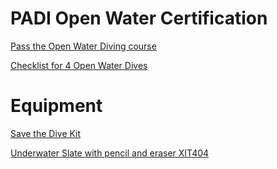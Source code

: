 # PADI Open Water Certification

[Pass the Open Water Diving course](https://www.atlasandboots.com/how-to-pass-padi-open-water-diver/)

[Checklist for 4 Open Water Dives](http://www.scubamarcos.com/PDF/PADI-Scuba-Skills-Required-over-4-Dives.pdf)

# Equipment 
[Save the Dive Kit](https://www.amazon.com/Deluxe-Diver-Tool-Repair-Kit/dp/B001RS3Q0U/ref=pd_bxgy_img_2?_encoding=UTF8&pd_rd_i=B001RS3Q0U&pd_rd_r=02daa639-7e05-11e8-af75-9fa401e10783&pd_rd_w=Fy2YA&pd_rd_wg=PUXoZ&pf_rd_i=desktop-dp-sims&pf_rd_m=ATVPDKIKX0DER&pf_rd_p=3914568618330124508&pf_rd_r=22A9X1W8TD27440DNGGG&pf_rd_s=desktop-dp-sims&pf_rd_t=40701&psc=1&refRID=22A9X1W8TD27440DNGGG&dpID=51UB9KuQDmL&preST=_SY300_QL70_&dpSrc=detail)

[Underwater Slate with pencil and eraser XIT404](https://www.xit404.com/collections/aqua-pencil-kits)
